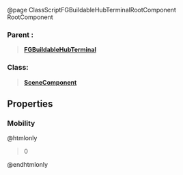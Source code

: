 @page ClassScriptFGBuildableHubTerminalRootComponent RootComponent
### Parent :
<b><a href="_class_script_f_g_buildable_hub_terminal.html"><blockquote>FGBuildableHubTerminal</blockquote></a></b>
### Class:
<b><a href="_class_script_scene_component.html"><blockquote>SceneComponent</blockquote></a></b>
## Properties
### Mobility
@htmlonly
<blockquote>0</blockquote>
@endhtmlonly

